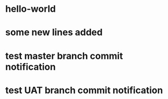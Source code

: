 # hello-world
# some new lines added
# test master branch commit notification
# test UAT branch commit notification

